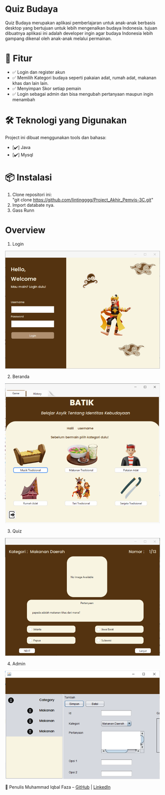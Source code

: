 # Quiz Budaya
Quiz Budaya merupakan aplikasi pemberlajaran untuk anak-anak berbasis desktop yang bertujuan untuk lebih mengenalkan budaya Indonesia. tujuan dibuatnya aplikasi ini adalah developer ingin agar budaya Indonesia lebih gampang dikenal oleh anak-anak melalui permainan.

# 🚀 Fitur  
- ✅ Login dan register akun  
- ✅ Memilih Kategori budaya seperti pakaian adat, rumah adat, makanan khas dan lain lain.
- ✅ Menyimpan Skor setiap pemain
- ✅ Login sebagai admin dan bisa mengubah pertanyaan maupun ingin menambah
  
# 🛠️ Teknologi yang Digunakan  
Project ini dibuat menggunakan tools dan bahasa:  
- [✔️] Java
- [✔️] Mysql

# 📦 Instalasi  
1. Clone repositori ini:  
   "git clone https://github.com/lintingggg/Project_Akhir_Pemvis-3C.git"
2. Import databate nya.
3. Gass Runn

# Overview
1. Login


![Login](./images/loginFrame.PNG)


2. Beranda


![Beranda](./images/MainFrame.PNG)


3. Quiz

   
![Quiz](./images/PertanyaanFrame.PNG)


4. Admin

   
![Admin](./images/Capture.PNG)



👤 Penulis
Muhammad Iqbal Faza – [GitHub](https://github.com/lintingggg) | [LinkedIn](https://www.linkedin.com/in/muhammad-iqbal-faza)
